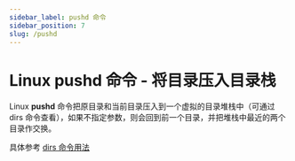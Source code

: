 ```yaml
---
sidebar_label: pushd 命令
sidebar_position: 7
slug: /pushd
---
```


# Linux pushd 命令 - 将目录压入目录栈



Linux **pushd** 命令把原目录和当前目录压入到一个虚拟的目录堆栈中（可通过 dirs 命令查看），如果不指定参数，则会回到前一个目录，并把堆栈中最近的两个目录作交换。

具体参考 [dirs 命令用法](/linux-command/dirs/)

